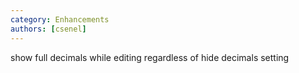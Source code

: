 ```yaml
---
category: Enhancements
authors: [csenel]
---
```


show full decimals while editing regardless of hide decimals setting
